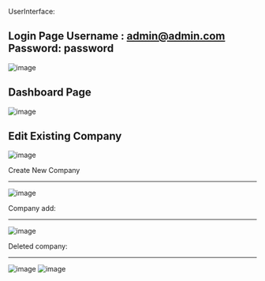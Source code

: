 UserInterface:

Login Page
Username : admin@admin.com
Password: password
------------------

![image](https://github.com/user-attachments/assets/e50e5342-566a-45b5-8cd2-71c58743434d)


Dashboard Page
------------------

![image](https://github.com/user-attachments/assets/d10e12ce-5535-4e22-83b5-f0cdc53a07ed)


Edit Existing Company
-------------------

![image](https://github.com/user-attachments/assets/bd147d38-0709-4d54-bbaa-a4a2d551ce7a)


Create New Company

-------------------

![image](https://github.com/user-attachments/assets/a12d39ed-5f16-422f-91aa-ee81e0631025)

Company add:

----------------------

![image](https://github.com/user-attachments/assets/7714ac34-2303-4eb2-a668-90e170524f12)

Deleted company:

-------------------------

![image](https://github.com/user-attachments/assets/650904dc-5348-4396-b321-372fe5c598c7)
![image](https://github.com/user-attachments/assets/aa48e86b-5db1-4b0c-818f-5144afc3d6fb)

